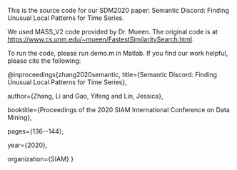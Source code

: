 This is the source code for our SDM2020 paper: Semantic Discord: Finding Unusual Local Patterns for Time Series. 

We used MASS_V2 code provided by Dr. Mueen. The original code is at https://www.cs.unm.edu/~mueen/FastestSimilaritySearch.html. 


To run the code, please run demo.m in Matlab. If you find our work helpful, please cite the following: 

@inproceedings{zhang2020semantic,
  title={Semantic Discord: Finding Unusual Local Patterns for Time Series},
  
  author={Zhang, Li and Gao, Yifeng and Lin, Jessica},
  
  booktitle={Proceedings of the 2020 SIAM International Conference on Data Mining},
  
  pages={136--144},
  
  year={2020},
  
  organization={SIAM}
}
